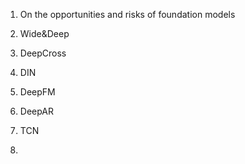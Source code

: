 1. On the opportunities and risks of foundation models

2. Wide&Deep
3. DeepCross
4. DIN
5. DeepFM
6. DeepAR
7. TCN
8. 